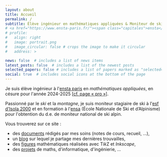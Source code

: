 ```yaml
---
layout: about
title: Accueil
permalink: /
subtitle: Élève ingénieur en mathématiques appliquées & Moniteur de ski
# <a href="https://www.ensta-paris.fr/"><span class="capitales">ensta</span> <span class="capitales">p</span>aris</a>
# profile:
#   align: right
#   image: portrait.png
#   image_circular: false # crops the image to make it circular
#   address: >

news: false  # includes a list of news items
latest_posts: false  # includes a list of the newest posts
selected_papers: false # includes a list of papers marked as "selected={true}"
social: true  # includes social icons at the bottom of the page
---
```

Je suis élève ingénieur à l'[<span class="capitales">ensta</span> <span class="capitales">p</span>aris](https://www.ensta-paris.fr/) en *mathématiques appliquées*, en césure pour l'année 2024-2025 [<a href="https://armandwayoff.com/" target="_blank">cf. page &laquo; pro &raquo;</a>].

Passionné par le *ski* et la *montagne*, je suis moniteur stagiaire de ski à l'[<span class="capitales">esf</span> d'Isola 2000](https://www.esf-isola2000.com/) et en formation à l'<span class="capitales">[ensa](https://www.ensa.sports.gouv.fr/)</span> (École Nationale de Ski et d’Alpinisme) pour l'obtention du <span class="capitales">d.e.</span> de moniteur national de ski alpin.

Vous trouverez sur ce site :
- des [documents](/documents/) rédigés par mes soins (notes de cours, recueil, ...),
- un [blog](/blog/) sur lequel je partage mes dernières trouvailles,
- des [figures](/figures/) mathématiques réalisées avec Ti*k*Z et *Inkscape*,
- des [projets](/projets/) de maths, d'informatique, d'ingénierie, ...

